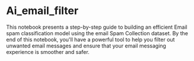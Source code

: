 # Ai_email_filter
This notebook presents a step-by-step guide to building an efficient Email spam classification model using the email Spam Collection dataset. By the end of this notebook, you'll have a powerful tool to help you filter out unwanted email messages and ensure that your email messaging experience is smoother and safer. 
